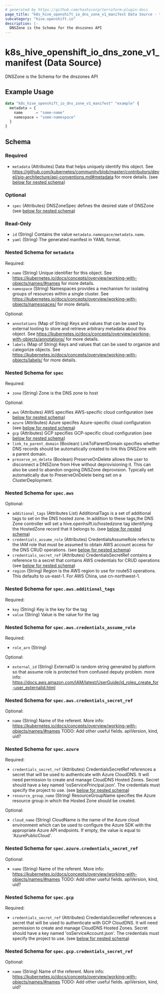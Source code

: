 ```yaml
---
# generated by https://github.com/hashicorp/terraform-plugin-docs
page_title: "k8s_hive_openshift_io_dns_zone_v1_manifest Data Source - terraform-provider-k8s"
subcategory: "hive.openshift.io"
description: |-
  DNSZone is the Schema for the dnszones API
---
```


# k8s_hive_openshift_io_dns_zone_v1_manifest (Data Source)

DNSZone is the Schema for the dnszones API

## Example Usage

```terraform
data "k8s_hive_openshift_io_dns_zone_v1_manifest" "example" {
  metadata = {
    name      = "some-name"
    namespace = "some-namespace"
  }
}
```

<!-- schema generated by tfplugindocs -->
## Schema

### Required

- `metadata` (Attributes) Data that helps uniquely identify this object. See https://github.com/kubernetes/community/blob/master/contributors/devel/sig-architecture/api-conventions.md#metadata for more details. (see [below for nested schema](#nestedatt--metadata))

### Optional

- `spec` (Attributes) DNSZoneSpec defines the desired state of DNSZone (see [below for nested schema](#nestedatt--spec))

### Read-Only

- `id` (String) Contains the value `metadata.namespace/metadata.name`.
- `yaml` (String) The generated manifest in YAML format.

<a id="nestedatt--metadata"></a>
### Nested Schema for `metadata`

Required:

- `name` (String) Unique identifier for this object. See https://kubernetes.io/docs/concepts/overview/working-with-objects/names/#names for more details.
- `namespace` (String) Namespaces provides a mechanism for isolating groups of resources within a single cluster. See https://kubernetes.io/docs/concepts/overview/working-with-objects/namespaces/ for more details.

Optional:

- `annotations` (Map of String) Keys and values that can be used by external tooling to store and retrieve arbitrary metadata about this object. See https://kubernetes.io/docs/concepts/overview/working-with-objects/annotations/ for more details.
- `labels` (Map of String) Keys and values that can be used to organize and categorize objects. See https://kubernetes.io/docs/concepts/overview/working-with-objects/labels/ for more details.


<a id="nestedatt--spec"></a>
### Nested Schema for `spec`

Required:

- `zone` (String) Zone is the DNS zone to host

Optional:

- `aws` (Attributes) AWS specifies AWS-specific cloud configuration (see [below for nested schema](#nestedatt--spec--aws))
- `azure` (Attributes) Azure specifes Azure-specific cloud configuration (see [below for nested schema](#nestedatt--spec--azure))
- `gcp` (Attributes) GCP specifies GCP-specific cloud configuration (see [below for nested schema](#nestedatt--spec--gcp))
- `link_to_parent_domain` (Boolean) LinkToParentDomain specifies whether DNS records should be automatically created to link this DNSZone with a parent domain.
- `preserve_on_delete` (Boolean) PreserveOnDelete allows the user to disconnect a DNSZone from Hive without deprovisioning it. This can also be used to abandon ongoing DNSZone deprovision. Typically set automatically due to PreserveOnDelete being set on a ClusterDeployment.

<a id="nestedatt--spec--aws"></a>
### Nested Schema for `spec.aws`

Optional:

- `additional_tags` (Attributes List) AdditionalTags is a set of additional tags to set on the DNS hosted zone. In addition to these tags,the DNS Zone controller will set a hive.openhsift.io/hostedzone tag identifying the HostedZone record that it belongs to. (see [below for nested schema](#nestedatt--spec--aws--additional_tags))
- `credentials_assume_role` (Attributes) CredentialsAssumeRole refers to the IAM role that must be assumed to obtain AWS account access for the DNS CRUD operations. (see [below for nested schema](#nestedatt--spec--aws--credentials_assume_role))
- `credentials_secret_ref` (Attributes) CredentialsSecretRef contains a reference to a secret that contains AWS credentials for CRUD operations (see [below for nested schema](#nestedatt--spec--aws--credentials_secret_ref))
- `region` (String) Region is the AWS region to use for route53 operations. This defaults to us-east-1. For AWS China, use cn-northwest-1.

<a id="nestedatt--spec--aws--additional_tags"></a>
### Nested Schema for `spec.aws.additional_tags`

Required:

- `key` (String) Key is the key for the tag
- `value` (String) Value is the value for the tag


<a id="nestedatt--spec--aws--credentials_assume_role"></a>
### Nested Schema for `spec.aws.credentials_assume_role`

Required:

- `role_arn` (String)

Optional:

- `external_id` (String) ExternalID is random string generated by platform so that assume role is protected from confused deputy problem. more info: https://docs.aws.amazon.com/IAM/latest/UserGuide/id_roles_create_for-user_externalid.html


<a id="nestedatt--spec--aws--credentials_secret_ref"></a>
### Nested Schema for `spec.aws.credentials_secret_ref`

Optional:

- `name` (String) Name of the referent. More info: https://kubernetes.io/docs/concepts/overview/working-with-objects/names/#names TODO: Add other useful fields. apiVersion, kind, uid?



<a id="nestedatt--spec--azure"></a>
### Nested Schema for `spec.azure`

Required:

- `credentials_secret_ref` (Attributes) CredentialsSecretRef references a secret that will be used to authenticate with Azure CloudDNS. It will need permission to create and manage CloudDNS Hosted Zones. Secret should have a key named 'osServicePrincipal.json'. The credentials must specify the project to use. (see [below for nested schema](#nestedatt--spec--azure--credentials_secret_ref))
- `resource_group_name` (String) ResourceGroupName specifies the Azure resource group in which the Hosted Zone should be created.

Optional:

- `cloud_name` (String) CloudName is the name of the Azure cloud environment which can be used to configure the Azure SDK with the appropriate Azure API endpoints. If empty, the value is equal to 'AzurePublicCloud'.

<a id="nestedatt--spec--azure--credentials_secret_ref"></a>
### Nested Schema for `spec.azure.credentials_secret_ref`

Optional:

- `name` (String) Name of the referent. More info: https://kubernetes.io/docs/concepts/overview/working-with-objects/names/#names TODO: Add other useful fields. apiVersion, kind, uid?



<a id="nestedatt--spec--gcp"></a>
### Nested Schema for `spec.gcp`

Required:

- `credentials_secret_ref` (Attributes) CredentialsSecretRef references a secret that will be used to authenticate with GCP CloudDNS. It will need permission to create and manage CloudDNS Hosted Zones. Secret should have a key named 'osServiceAccount.json'. The credentials must specify the project to use. (see [below for nested schema](#nestedatt--spec--gcp--credentials_secret_ref))

<a id="nestedatt--spec--gcp--credentials_secret_ref"></a>
### Nested Schema for `spec.gcp.credentials_secret_ref`

Optional:

- `name` (String) Name of the referent. More info: https://kubernetes.io/docs/concepts/overview/working-with-objects/names/#names TODO: Add other useful fields. apiVersion, kind, uid?
